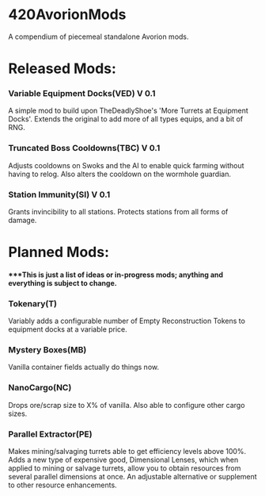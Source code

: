 # 420AvorionMods
A compendium of piecemeal standalone Avorion mods.

# Released Mods:

### Variable Equipment Docks(VED) V 0.1
A simple mod to build upon TheDeadlyShoe's 'More Turrets at Equipment Docks'. Extends the original to add more of all types 
equips, and a bit of RNG.

### Truncated Boss Cooldowns(TBC) V 0.1
Adjusts cooldowns on Swoks and the AI to enable quick farming without having to relog. Also alters the cooldown on the wormhole guardian. 

### Station Immunity(SI) V 0.1
Grants invincibility to all stations. Protects stations from all forms of damage.


# Planned Mods:
#### ***This is just a list of ideas or in-progress mods; anything and everything is subject to change.

### Tokenary(T)
Variably adds a configurable number of Empty Reconstruction Tokens to equipment docks at a variable price.

### Mystery Boxes(MB)
Vanilla container fields actually do things now.

### NanoCargo(NC)
Drops ore/scrap size to X% of vanilla. Also able to configure other cargo sizes.

### Parallel Extractor(PE)
Makes mining/salvaging turrets able to get efficiency levels above 100%. Adds a new type of expensive good, Dimensional Lenses, which when applied to mining or salvage turrets, allow you to obtain resources from several parallel dimensions at once. An adjustable alternative or supplement to other resource enhancements.
